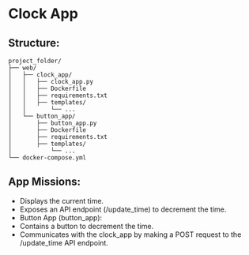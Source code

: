 # Clock App
## Structure:
```
project_folder/
├── web/
│   ├── clock_app/
│   │   ├── clock_app.py
│   │   ├── Dockerfile
│   │   ├── requirements.txt
│   │   ├── templates/
│   │       └── ...
│   └── button_app/ 
│       ├── button_app.py
│       ├── Dockerfile
│       ├── requirements.txt
│       ├── templates/
│           └── ...
└── docker-compose.yml 
```

## App Missions: 
-	Displays the current time. 
-	Exposes an API endpoint (/update_time) to decrement the time. 
-	Button App (button_app):
-	Contains a button to decrement the time. 
-	Communicates with the clock_app by making a POST request to the /update_time API endpoint.
